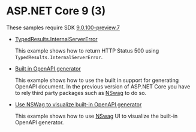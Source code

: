 # ASP.NET Core 9 (3)

These samples require SDK [9.0.100-preview.7](https://dotnet.microsoft.com/en-us/download/dotnet/9.0)

* [TypedResults.InternalServerError](typed-results-2)

  This example shows how to return HTTP Status 500 using `TypedResults.InternalServerError`.

* [Built in OpenAPI generator](open-api-3)

  This example shows how to use the built in support for generating OpenAPI document. In the previous version of ASP.NET Core you have to rely third party packages such as [NSwag](https://github.com/RicoSuter/NSwag) to do so.

* [Use NSWag to visualize built-in OpenAPI generator](open-api-4)

  This example shows how to use [NSwag](https://github.com/RicoSuter/NSwag) UI to visualize the built-in OpenAPI generator.
